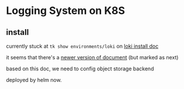 # Logging System on K8S

## install

currently stuck at `tk show environments/loki` on [loki install doc](https://grafana.com/docs/loki/latest/installation/tanka/)

it seems that there's a [newer version of document](https://grafana.com/docs/loki/next/installation/tanka/) (but marked as next)

based on this doc, we need to config object storage backend

deployed by helm now.
